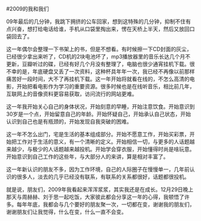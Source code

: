 #2009的我和我们

09年最后的几分钟，我跳下拥挤的公车回家，想到这特殊的几分钟，抑制不住有点兴奋，想打给电话给谁，手机从口袋里掏出来，愣在天桥上半天，然后又放回口袋回去了。

这一年偶尔会整理一下书架上的书，但是不想看。有时候擦一下CD封面的灰尘，已经很少拿出来听了，CD机的2块电池坏了，mp3播放器里的音乐长达几个月不更新，豆瓣听过的碟，已经有好几个月没有整理了，电脑也很少通宵挂机下载。很不幸的是，年底硬盘又丢了一次资料，这种杯具年年一次，我已经不再像以前那样痛苦好一段时间，大不了再挂机下载。这一年开始将就看在线的，不怎么高清的电影，开始把看电影作为学习的重要资源。很多时候也是在线听音乐，相比前几年，互联网上的音像资料更容易获取，访问流行的网站更难。

这一年我开始关心自己的身体状况，开始刻意的早睡，开始注意饮食。开始意识到30岁是一个点，开始留意自己的年龄。开始怀疑自己，开始承认自己状态，开始认识到自己也是有瓶颈的，开始发现自我突破的困难。

这一年不怎么出门，宅是生活的基本组成部分。开始不愿意工作，开始买彩票，开始把工作对于生活的意义，有一个清晰的定义。开始相信一切，与更多的人话题越来越少，与极少的人话题越来越投机。开始学会穿衣服，开始懂得时尚是啥玩意。开始意识到自己工作的这些年，与大部分人的来讲，算是相对丰富了。

这一年新认识的朋友不多，因为工作环境，自己的人际圈子在慢慢单一，几年前认识的很多人，淡去的几乎已经没有联系，有联系的关系都很好，话题都很投机。

就是说，朋友们，2009年我看起来浑浑浆浆，其实我还是在成长。12月29日晚上那天与周赫赫、刘于思一起吃饭，大家彼此都会分享这一年的心得，我顿悟了许多。每年年底，我都会与几个要好的朋友聚一次，一切都在变，谢谢我的朋友们，谢谢朋友们让我觉得，什么在变，什么一直不会变。